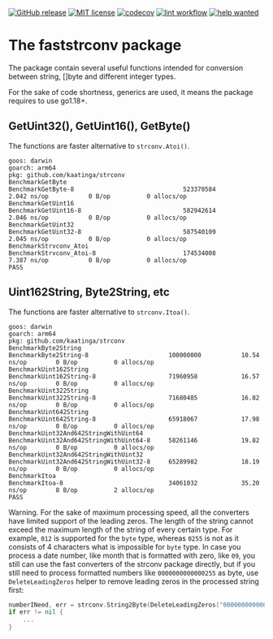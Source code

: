 [![GitHub release](https://img.shields.io/github/release/kaatinga/strconv.svg)](https://github.com/kaatinga/strconv/releases)
[![MIT license](https://img.shields.io/badge/License-MIT-blue.svg)](https://github.com/kaatinga/strconv/blob/main/LICENSE)
[![codecov](https://codecov.io/gh/kaatinga/strconv/branch/main/graph/badge.svg?token=TL88FINYP4)](https://codecov.io/gh/kaatinga/strconv)
[![lint workflow](https://github.com/kaatinga/strconv/actions/workflows/golangci-lint.yml/badge.svg)](https://github.com/kaatinga/strconv/actions?query=workflow%3Alinter)
[![help wanted](https://img.shields.io/badge/Help%20wanted-True-yellow.svg)](https://github.com/kaatinga/strconv/issues?q=is%3Aopen+is%3Aissue+label%3A%22help+wanted%22)

# The faststrconv package

The package contain several useful functions intended for conversion between string,
[]byte and different integer types.

For the sake of code shortness, generics are used, it means the package requires to use go1.18+.

## GetUint32(), GetUint16(), GetByte()

The functions are faster alternative to `strconv.Atoi()`.

```
goos: darwin
goarch: arm64
pkg: github.com/kaatinga/strconv
BenchmarkGetByte
BenchmarkGetByte-8                             	523370584	         2.042 ns/op	       0 B/op	       0 allocs/op
BenchmarkGetUint16
BenchmarkGetUint16-8                           	582942614	         2.046 ns/op	       0 B/op	       0 allocs/op
BenchmarkGetUint32
BenchmarkGetUint32-8                           	587540109	         2.045 ns/op	       0 B/op	       0 allocs/op
BenchmarkStrvconv_Atoi
BenchmarkStrvconv_Atoi-8                       	174534008	         7.387 ns/op	       0 B/op	       0 allocs/op
PASS
```

## Uint162String, Byte2String, etc

The functions are faster alternative to `strconv.Itoa()`.

```
goos: darwin
goarch: arm64
pkg: github.com/kaatinga/strconv
BenchmarkByte2String
BenchmarkByte2String-8                    	100000000	        10.54 ns/op	       0 B/op	       0 allocs/op
BenchmarkUint162String
BenchmarkUint162String-8                  	71960958	        16.57 ns/op	       0 B/op	       0 allocs/op
BenchmarkUint322String
BenchmarkUint322String-8                  	71680485	        16.82 ns/op	       0 B/op	       0 allocs/op
BenchmarkUint642String
BenchmarkUint642String-8                  	65918067	        17.98 ns/op	       0 B/op	       0 allocs/op
BenchmarkUint32And642StringWithUint64
BenchmarkUint32And642StringWithUint64-8   	58261146	        19.82 ns/op	       0 B/op	       0 allocs/op
BenchmarkUint32And642StringWithUint32
BenchmarkUint32And642StringWithUint32-8   	65289982	        18.19 ns/op	       0 B/op	       0 allocs/op
BenchmarkItoa
BenchmarkItoa-8                           	34061032	        35.20 ns/op	       8 B/op	       2 allocs/op
PASS
```

Warning. For the sake of maximum processing speed, all the converters have limited support of the leading zeros.
The length of the string cannot exceed the maximum length of the string of every certain type. For example, `012` is
supported for the `byte` type, whereas `0255` is not as it consists of 4 characters what is impossible for `byte` type.
In case you process a date number, like month that is formatted with zero, like `09`, you still can use the fast
converters of the strconv package directly, but if you still need to process formatted numbers like `0000000000000255` as byte, use
`DeleteLeadingZeros` helper to remove leading zeros in the processed string first:

```go
numberINeed, err = strconv.String2Byte(DeleteLeadingZeros("0000000000000255"))
if err != nil {
	...
}
```